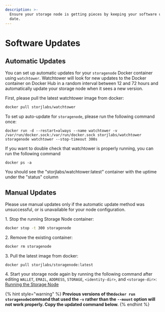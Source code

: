 ```yaml
---
description: >-
  Ensure your storage node is getting pieces by keeping your software up to
  date.
---
```


# Software Updates

## Automatic Updates

You can set up automatic updates for your `storagenode` Docker container using `watchtower`. Watchtower will look for new updates to the Docker container on Docker Hub in a random interval between 12 and 72 hours and automatically update your storage node when it sees a new version.&#x20;

First, please pull the latest watchtower image from docker:

```bash
docker pull storjlabs/watchtower
```

To set up auto-update for `storagenode`, please run the following command once:&#x20;

```
docker run -d --restart=always --name watchtower -v /var/run/docker.sock:/var/run/docker.sock storjlabs/watchtower storagenode watchtower --stop-timeout 300s
```

If you want to double check that watchtower is properly running, you can run the following command

```
docker ps -a
```

You should see the "storjlabs/watchtower:latest" container with the uptime under the "status" column

## Manual Updates

Please use manual updates only if the automatic update method was unsuccessful, or is unavailable for your node configuration.&#x20;

1\. Stop the running Storage Node container:

```bash
docker stop -t 300 storagenode
```

2\. Remove the existing container:

```bash
docker rm storagenode
```

3\. Pull the latest image from docker:

```
docker pull storjlabs/storagenode:latest
```

4\. Start your storage node again by running the following command after editing `WALLET`, `EMAIL`, `ADDRESS`, `STORAGE`, `<identity-dir>`, and `<storage-dir>`: [Running the Storage Node](storage-node.md#running-the-storage-node)

{% hint style="warning" %}
**Previous versions of the`docker run storagenode`command that used the `-v` rather than the `--mount` option will not work properly. Copy the updated command below.**&#x20;
{% endhint %}
